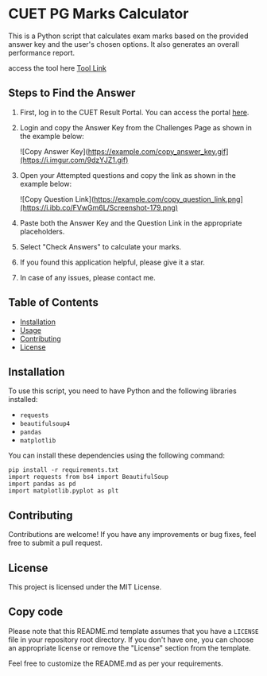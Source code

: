 # CUET PG Marks Calculator

This is a Python script that calculates exam marks based on the provided answer key and the user's chosen options. It also generates an overall performance report.

access the tool here
[Tool Link](https://neelanjan-chakraborty.github.io/CUET_marks_calculator/)

## Steps to Find the Answer

1. First, log in to the CUET Result Portal. You can access the portal [here](https://examinationservices.nic.in/examsys23/root/DownloadAdmitCard.aspx?appFormId=101352311).

2. Login and copy the Answer Key from the Challenges Page as shown in the example below:

   ![Copy Answer Key](https://example.com/copy_answer_key.gif](https://i.imgur.com/9dzYJZ1.gif)

3. Open your Attempted questions and copy the link as shown in the example below:

   ![Copy Question Link](https://example.com/copy_question_link.png](https://i.ibb.co/FVwGm6L/Screenshot-179.png)

4. Paste both the Answer Key and the Question Link in the appropriate placeholders.

5. Select "Check Answers" to calculate your marks.

6. If you found this application helpful, please give it a star.

7. In case of any issues, please contact me.


## Table of Contents
- [Installation](#installation)
- [Usage](#usage)
- [Contributing](#contributing)
- [License](#license)

## Installation

To use this script, you need to have Python and the following libraries installed:

- `requests`
- `beautifulsoup4`
- `pandas`
- `matplotlib`

You can install these dependencies using the following command:

```shell
pip install -r requirements.txt
import requests from bs4 import BeautifulSoup
import pandas as pd
import matplotlib.pyplot as plt
```

## Contributing
Contributions are welcome! If you have any improvements or bug fixes, feel free to submit a pull request.

## License
This project is licensed under the MIT License.


## Copy code

Please note that this README.md template assumes that you have a `LICENSE` file in your repository root directory. If you don't have one, you can choose an appropriate license or remove the "License" section from the template.

Feel free to customize the README.md as per your requirements.
